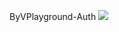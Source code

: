 ByVPlayground-Auth
[![](https://jitpack.io/v/byvapps/android-byv-auth.svg)](https://jitpack.io/#byvapps/android-byv-auth)
